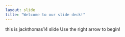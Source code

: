 ```yaml
---
layout: slide
title: "Welcome to our slide deck!"
---
```

this is jackthomas14 slide 
Use the right arrow to begin!
